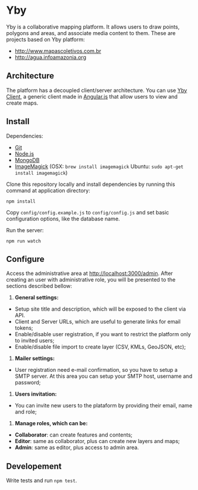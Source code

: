# Yby

Yby is a collaborative mapping platform. It allows users to draw points, polygons and areas, and associate media content to them. These are projects based on Yby platform:

* http://www.mapascoletivos.com.br
* http://agua.infoamazonia.org

## Architecture

The platform has a decoupled client/server architecture. You can use [Yby Client](https://github.com/oeco/yby-client), a generic client made in [Angular.js](http://angularjs.org) that allow users to view and create maps.

## Install

Dependencies:

* [Git](https://help.github.com/articles/set-up-git)
* [Node.js](http://nodejs.org)
* [MongoDB](http://www.mongodb.org)
* [ImageMagick](http://www.imagemagick.org) (OSX: `brew install imagemagick`  Ubuntu: `sudo apt-get install imagemagick`)

Clone this repository locally and install dependencies by running this command at application directory:

    npm install

Copy `config/config.example.js` to `config/config.js` and set basic configuration options, like the database name.

Run the server:

    npm run watch

## Configure

Access the administrative area at [http://localhost:3000/admin](http://localhost:3000/admin). After creating an user with administrative role, you will be presented to the sections described bellow:

1. **General settings:**
  - Setup site title and description, which will be exposed to the client via API.
  - Client and Server URLs, which are useful to generate links for email tokens;
  - Enable/disable user registration, if you want to restrict the platform only to invited users;
  - Enable/disable file import to create layer (CSV, KMLs, GeoJSON, etc);
1. **Mailer settings:**
  - User registration need e-mail confirmation, so you have to setup a SMTP server. At this area you can setup your SMTP host, username and password;
1. **Users invitation:**
  - You can invite new users to the plataform by providing their email, name and role;
1. **Manage roles, which can be:**
  - **Collaborator**: can create features and contents;
  - **Editor**: same as collaborator, plus can create new layers and maps;
  - **Admin**: same as editor, plus access to admin area.

## Developement

Write tests and run `npm test`.
